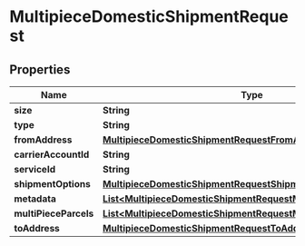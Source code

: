 

# MultipieceDomesticShipmentRequest


## Properties

| Name | Type | Description | Notes |
|------------ | ------------- | ------------- | -------------|
|**size** | **String** | description |  [optional] |
|**type** | **String** | description |  [optional] |
|**fromAddress** | [**MultipieceDomesticShipmentRequestFromAddress**](MultipieceDomesticShipmentRequestFromAddress.md) |  |  [optional] |
|**carrierAccountId** | **String** | description |  [optional] |
|**serviceId** | **String** | description |  [optional] |
|**shipmentOptions** | [**MultipieceDomesticShipmentRequestShipmentOptions**](MultipieceDomesticShipmentRequestShipmentOptions.md) |  |  [optional] |
|**metadata** | [**List&lt;MultipieceDomesticShipmentRequestMetadataInner&gt;**](MultipieceDomesticShipmentRequestMetadataInner.md) | description |  [optional] |
|**multiPieceParcels** | [**List&lt;MultipieceDomesticShipmentRequestMultiPieceParcelsInner&gt;**](MultipieceDomesticShipmentRequestMultiPieceParcelsInner.md) | description |  [optional] |
|**toAddress** | [**MultipieceDomesticShipmentRequestToAddress**](MultipieceDomesticShipmentRequestToAddress.md) |  |  [optional] |



